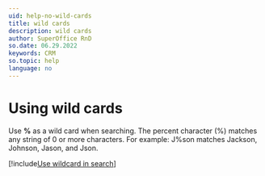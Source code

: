 ```yaml
---
uid: help-no-wild-cards
title: wild cards
description: wild cards
author: SuperOffice RnD
so.date: 06.29.2022
keywords: CRM
so.topic: help
language: no
---
```


# Using wild cards

Use **%** as a wild card when searching. The percent character (%) matches any string of 0 or more characters. For example: J%son matches Jackson, Johnson, Jason, and Json.

[!include[Use wildcard in search](includes/tip-search-wildcard.md)]

